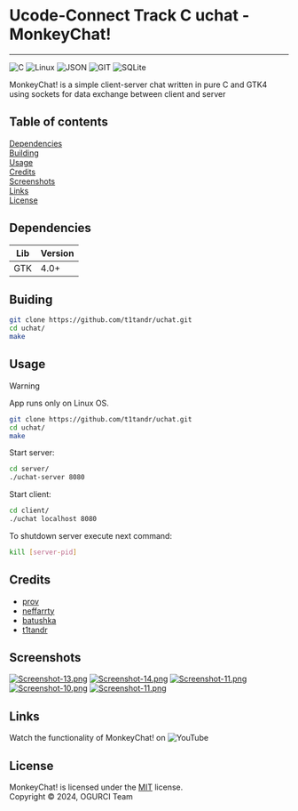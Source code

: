 # Ucode-Connect Track C uchat - MonkeyChat!

---

![C](https://img.shields.io/badge/C-00599C?style=for-the-badge&logo=c&logoColor=white)
![Linux](https://img.shields.io/badge/Linux-FCC624?style=for-the-badge&logo=linux&logoColor=black)
![JSON](https://img.shields.io/badge/json-5E5C5C?style=for-the-badge&logo=json&logoColor=white) 
![GIT](https://img.shields.io/badge/GIT-E44C30?style=for-the-badge&logo=git&logoColor=white)
![SQLite](https://img.shields.io/badge/Sqlite-003B57?style=for-the-badge&logo=sqlite&logoColor=white)

MonkeyChat! is a simple client-server chat written in pure C and GTK4 using sockets for data exchange between client and server

## Table of contents
[Dependencies](https://github.com/t1tandr/uchat#dependencies)\
[Building](https://github.com/t1tandr/uchat#buiding)\
[Usage](https://github.com/t1tandr/uchat#usage)\
[Credits](https://github.com/t1tandr/uchat#credits)\
[Screenshots](https://github.com/t1tandr/uchat#screenshots)\
[Links](https://github.com/t1tandr/uchat#links)\
[License](https://github.com/t1tandr/uchat#license)

## Dependencies

|Lib   |Version |
|---	|---	|
| GTK 	| 4.0+ 	|

## Buiding

```bash
git clone https://github.com/t1tandr/uchat.git
cd uchat/
make
```

## Usage

> [!WARNING]  
> App runs only on Linux OS.

```bash
git clone https://github.com/t1tandr/uchat.git
cd uchat/
make
```

Start server:
```bash
cd server/
./uchat-server 8080
```

Start client:
```bash
cd client/
./uchat localhost 8080
```

To shutdown server execute next command:
```bash
kill [server-pid]
```

## Credits

* [prov](https://github.com/Prov258)
* [neffarrty](https://github.com/neffarrty)
* [batushka](https://github.com/batushka11)
* [t1tandr](https://github.com/t1tandr)

## Screenshots
[![Screenshot-13.png](https://i.postimg.cc/brWk9BmW/Screenshot-13.png)](https://postimg.cc/n9KXH0bG)
[![Screenshot-14.png](https://i.postimg.cc/52wL8pLK/Screenshot-14.png)](https://postimg.cc/0zyzsYt7)
[![Screenshot-11.png](https://i.postimg.cc/PqyDRx6m/Screenshot-11.png)](https://postimg.cc/QBBVBXZt)
[![Screenshot-10.png](https://i.postimg.cc/tJZVJz95/Screenshot-10.png)](https://postimg.cc/RJm0bK66)
[![Screenshot-11.png](https://i.postimg.cc/PqyDRx6m/Screenshot-11.png)](https://postimg.cc/QBBVBXZt)

## Links
Watch the functionality of MonkeyChat! on ![YouTube](https://youtu.be/-SHHMfsEcJI?si=RMPaitTj30Im8iiW)

## License

MonkeyChat! is licensed under the [MIT](LICENSE) license.\
Copyright © 2024, OGURCI Team
